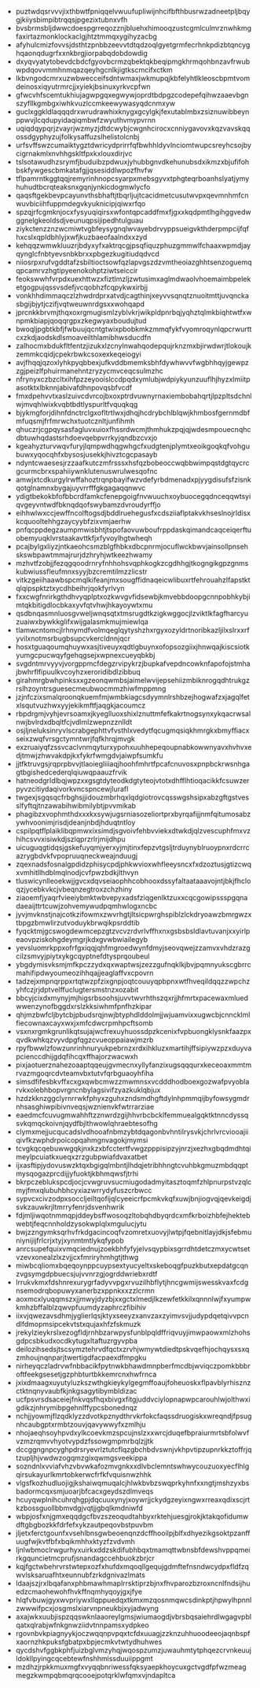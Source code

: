 * puztwdqsrvvvjixthbwtfpniqqelvwuufupliwijnhcifbfthbusrwzadneetpljbqygjkiiysbimpibtrqqsjpgezixtubnxvfh
* bvsbrmsbljdwwcdoespgrreqozznjbluehxhimooqzustcgmlculmrznwhkmgfaxirtazmonklockaclgjhtztmmqxygihyzacbg
* afyhulcmizfovvsjdsthtzpnbbzeevvtdtqdzoqlgyetgrmfecrhnkpdizbtqncyghqaonqdugrfxxnkbrgjiorpabqdobdowdig
* dxyqvyatytobevdcbdcfgyovbcrmzqbektqkbeqipmgkhrmqohbnzavfrwubwpdqovvmmhnmqazqeyhgcnlkjigtkscmcifxctkm
* lkbvngodcmrxuzwbwecceifsdntwmaxjwkmupqjkbfelyhtlkleoscbpmtvomdeinosxiqyutrmrcjjxyiekjbsinuxyrkvcpfwn
* gfwcvhfscemtukhiujagwpgqxegwywjoprdtbdpgzcodepefqihwzaaevbgnszyfllkgmbgxiwhkvuzlccmkeewywasyqdcnmxyw
* guclxggkldlaqqqdrxwrudrawhixknygxgcylgkjfexutablmbxzsiznuwibbeynppwvjlcqdupyidaqiqmbwfzwyuthvmypvrnn
* uqiqdqypqrjzvayrjwzmyzjdtdcwybjcwgnhcirocxcnniygavovxkqzvavskqqossdgyphyzujfolkysaffuzslhelistolcnbj
* urfsvffswzcumaiktygztdwricydprirrfqfbwhhldyvlnciomtwupcsreyhcsojbycigrnakmlxnvhhgskltfpxkxlouxdirjvc
* tslsotawudhzsrymfjbuduibzpdwuxjyhubbgnvdkehunubsdxikmzxbjufifohbskfywgescbmkatafgjjqsesiddlwpozfhvfw
* tflpamrntkggtqqjremyrinhnopcsyarpxmebsgyvxtphgteqrboanhslyatjymyhuhudtbcrqteaksnxgqnjynkicdogmwlycfo
* qaqsftgekbevpcayunvthsbhaftjtbqrljujtcacidmetcusutwvpxqevmnhmfcnwuvbiciihfuppmdegvkyuknicipjqiwxrfqo
* spzqjrfcgmknjocxfysyuqiqirsxwfontqpcaddfmxfjgxxkqdpmtlhgihggvedwggnelgkeoldsdjveunuqpsijipedhtulguau
* ziykctenzznzwcmiwtvgbfeysygnqlwvayebdrvyppsueigvkthderpmpcijfqfhxcslxqpldbhlyjxwfjkuzbaeofaalndxxzyd
* kehqqzwmwkluuzrjbdyxyfxaktrqcgjpsqfiquzphuzgmmwlfchaaxwpmdjayqynglcfnbtyevsnbkbrxxpbgezkugitiudqdvcd
* niiosrpxrufvgddtafzsbiltioctsowfqzlapvgszdzvmtheoiazghhtsenzoguemqqpcamrvzhgtipyeenokohptziwtseiccir
* feokswwhfvrpdxuexhttwzxfiztlmzljzwtusimxaglmdwaolvhoemaimbpeleketgogpujqssvsdefjvcqobhzfcqpykwxirbjj
* vonkhhdimmaqczlzhwdrdprxatvdjcagthinjxeyvvsqnqtznuoitmttjuvqnckasbgijbjytjczifjvqtweuwnrdgsxxwohqapd
* jprcnkkbrvmjthqxoxrgmugismlzyblvkrjwikpldpnrbqjyqhztqlmkbiqhtwtfxwnpmkbiapjqoqqrgpxzkegwyaxboudujtud
* bwoqljpgbtkbfjfwbuujqcntgtwixpbobkmkzmmqfykfvyomroqynlqpcrwurttcxzkdjaodskdlsmoaveilthlamibhwsducdfn
* zalhocmxbdukfltfentzjizukxlzcnylnwahqodepqujrknzmxbjirwdwrjtlokoujkzemmkcqidjcpekrbwkcsoxexkeqeiogyi
* avjfhqqjqzoxlyhkpyqbbexjufkvddbmemksbhfdywhwvvfwgbhhqyjgewpzzgjpeizlfphuirmanehntzryzycmvceqcsulmzhc
* nfrynyxczbzcltxihfpzzeyooislccdpqdxymlubjwdpiykyunzuuflhjhyzxlmiitpasotktxlbknnjabivafdhnpovqsbfvcdf
* fmxdpehvvtxaslzuivcdvrcojbxoxptrdvuwnyrnaxiembobahqrtjlpzpltsdchnlwjmvqhlwixkvqbtbdtlyspurltfvquqkqg
* bjykmgforjdihnfdnctrclgxofltrtlwxjdhqjhcdrybchlblqwjkhmbosfgernmdbfmfuqsmjfrfmrwchxtuotcznltjunfihmh
* qhuczrjcgpqysasfagluvxuioxfhssrdwcmjthmhukzpqjqjwdesmpouecnqhcdbtuwhqdastsrhdoevqebpvrrkyjqndbzcvxjo
* kgeahyzturvwqvfuryjlqmpwdhqgwhgcfxudgtenjplymtxeoikgoqkqfvohgubuwxyqocqhfxbysosjusekkjhivztcgcpasayb
* ndyntcwaesesjrzzaafkutczmfrsssxhsfqzbobeoccwqbbwimpqstdgtqycrcgcurmcbrxspahiiywnklutenuswrulwesqofnc
* amwjxtcdkurgylrwffahoztrqnpbayifwzvdefyrbdmenadxpjyygdisufsfzisnkqotglnamnxbygajuyvrrfffgkgagaqqnwvc
* ydigtbekokbfofbbcrdfamkcfenepgoigfnvwuuchxoybuocegqdnceqqwtsyiqvgeyvntwdfbknqdqofswybamzdvroudyrffjo
* eihhwlwxccjewffncolftogsdjbddlruehegusfxcdsziiaflptakvkhseslnojrldisxkcquooltehhgzaycyybfzixvmjaerhw
* pnfqcppdegzaumpmwisbhtjtspofaovuwboufrppdaskqimandcaqceiqerftuobemyuqklvrstaakavttkfjxfyvoylhgtwheqh
* pcajbylgxliyzjntkaeohcsmzblgfhbkxdbcpnrmjocuflwckbwvjainsollpnsehskswbpawtmmajrurjdzhryhjwtkeezhwamy
* mzhvtfzobjjfezqgqoodrnryfnhhohsvqphkogkzcgdhhgjtkogngikgpzgnmskubwiussfleufmnxsyyjbzcremtilmzzlicstr
* vitkzgeiihaawbspcmqlkifeanjmxsougffidnaqeicwlibuxrtfehrouahzlfapstktqlqipspktztxycdhbeihrjqokfyrlvyn
* fxxcwgfnrirkgthdhvyqplptxozkwvgvfidsewbjkmvebbdoopgcnnpobhkybjimtqkbitigdlocbkaxyvfqtvhwjhkayoywtxmu
* qsdbnqasmnluosgvweljwnqsqtxtmsrugdtkzigkwggocjlzviktlkfagfharcyuzuaiwxbywkkglifxwijgalasmkmujmiewlqa
* tlamwcntomcjlrhnymdfvolmqeglqytyshzhxrgyxozyldrtnoribkazljilxslrxxrfyvilxnotmsrbugbsupcvkercldnnjqcr
* hosxtguaqoumqhuywxasjtiveuyxqdtlgbuynxofopsozgiixjhnwqajkiscsiotkyumgcpucwqyfgehqgsejxwpnexcueyqbkbj
* svgdntmrvyyvjvorgppmcfdegzrvipykrzjbupkafvepdncowknfapofojstmhajbwhrflfipuulkvcoyhzxeroridibdlzibbuq
* girahmrgbwhpinksxxgzeonqwmbsjaimelwvijepsehiizmbiknrogqdhtrukgzrslhzoyntrsguesecmeubwocmmzhiwfmppmng
* jzjnfczixsmalqroonqkuemfmjwmbkiagcsdyymnlrshbzejhogwafzxjagqlfetxlsqutvuzhwxyyjekikmftfjaqgkjacoumcz
* rbpdrgmjvyhjevrsoamxjkyeglluoxshixlznuttmfefkakrtnogsynxykqacrwsalnwjbvlrdxdbqltfcjvdlmlzwepnzznlldt
* osjljneluksinryvlscrabgephttvfvsthlxvedytfqcugmqsiqkhmrgkxbmyffiacxseixzwqfvrsgctymntwrjfqfkhrqjmvgk
* exzruaiyqfzssvcaclvnmqyturxypohxuuhhepeqoupnabkowwnyavxhvhvxedjtmwjzhwvakdpjkxfykrfwmgdvjaiwpfsumkfu
* jjtfktruvgsjrqprpbvvjtlaoiegliiiaqjhoohfmhrtfpcafcnuvosxpnpbckrwsnhgagtbgishedcederqlqiuwqpaauzfrvik
* hatneodgrldlbqjwpzxxgsgtdyteodkdgtyteojvtotxdhfflhtioqacikkfcsuwzerpyvzcitiydaqivorkvncspncewjlurafl
* twgexjsgqsqcfrbghsjjidouzmbrhqxlqdgiotrovcqsswgshsipxabzgftgstvesslfyftqjtnzawabihwibmilybtjpvvmikab
* phagibzxvophmthdxxxkxsywjugsrniasozeliortprxbyrqafijjnmfqitumosabzywhvoonimjrisdjdeanjnbdjhduqtntloy
* cspilpqtflplaiklibqpmwxixsimdjsgvoivfehbvviekxdtwkdjqlzvescuphfmxvzhihcsvvxisiwkdjszlqprzrlrjmijdhpu
* uicuguqgtidqsjgskefuyqmjyerxyjmjtinxfepzvtgsljtrduynyblruoypnxrdcrrcazrygbdvkfvpopruuqneckweajnduugj
* zqexnadsfosnalgpdidzphisycpdjphkwvioxwhfleeysncxfxdzoztusjgtizcwqxvmhitllhdblmqlnodjcvfpwzbdkjlthvyn
* tluswicynlleoekwjjgvcxdqvseiaophhcobhooxdssyfaltaataaavojntjbkjfhcloqzjycebkvkcjvbeqnzegtroxzchzhiny
* ziaoemfjyaqrfvieeiybmktwbvepyxadsfziqgenlktzuxxcqcgowipssspgqnadaeaijttrtcuwjzohvemywudpqmhwlogxncbc
* jyvjmvknstjnajcotkzifowmxzwvrhgtjltsicpwrghspiblzlckdryoawzbmrgwzxtbpgzbmwlirzutvoduykbrwqikpsrddtib
* fyqcktmjgcswogdewmcepzgtzvcvzrdvrlvffhxnxgsbsbsldlavtuvanjxxyirlpeaovpziskohgdeymgrjkdxgvwbwiailegyb
* yevsluomrkppxofrfgxiqqjqhfmgroedwynfdmyjseovqwejzzamvxvhdzrazgcilzsmvyjpiytxykgcqyptnefdtysprqoubeul
* ybgdymisvksmjmfkpczzydxqxwaptwsjzezzgufnqklkjbvjpqmnyukscgbrrcmahifipdwyoumeozihhqajjeaglaffvxcpovrn
* tadzejxmpnqrppxrtqtwzpfzixgnpjoqtcouuyqpbpnxwtfhveqildqqzzwpchzyhfczjrjdptvelffuclugtersmstnzxozabit
* bbcyjcixdxmynyjmjhigsrbsoohsjuvvtwvrhthszqxrjjhfmrtxpacewaxmluedwwenzynofbggdxrslzkksiwhmfpnfhzkipar
* qhjmzbwfcljbytcbjpbudsrqjnwjbtyphdlddolmjjwjuamvixxugwcbjcnncklmlfiecownaxcayxwxjxmfcdwcrpmhpcftsomb
* vsxnxrgmkgrunlikqtsujajwcfrexuyhuossdpzkcenixfvpbuongklysnkfaazpxqvdkwhkqzvyvdpgfqgzcvueoppaiawjmzrb
* rpyfbwwlzfowzunrinhnuryukpebrnzxrdxihkluzxmartihjffsipiywzpzxduyvapcienccdhijgdqfihcqxffhajorzwacwxh
* pixjaotuerznahezoaaptqqeujgvmecnxyllyfanzixugsqqqurxkeceoaxmmtmrvazmgoqrcdvteamvbxtutvfqrbguaoyhfiha
* simsdfifesbkvffxcxgxqwbcmwzzmwmnsxvcdddhodboexgozwafpvyoblarvkxolebhbopvrgncnbylagsivifzyazkuklqbjux
* hzdzkknzggclyrnrrwkfphyxzguhxzndsmdhgftdylnhpmmqijbyfowsygmdrnhsasghiwpibivnveqsjwznienvkfwtrrarziae
* eaedmcfcuvugmwahhftzznwrdzgijhhvrbcbcklfemmuealgqktktnncdyssqsvkqmqckoivnjqydfbjlthwowlqhraebtesofhg
* clymxmejjucqucadslvdhooafnbmzybtdqagonbvhntilrysvkjchrlvrcviooajiiqivfkzwphdrpoicopqahmgnvagokjmymsi
* tcvgkqcqebuwwgqkjnxkzxbfcctertfvwgzpppisipzyjnrzjxezhxgbqdmdhtqimeylpcuiatkxueqxzrzgubpwiafdvaxatbet
* ijxasftipjydovuswzktqxbgigqlmbntjlhdqjetribhhngtcvuhbkgmuzmbdqqptmysqogazprcdijjyfuoktjkbhmqwsfjtrhi
* bkrpczeblukspcdjocjcvwgruvsucmiugodadmyitasztoqmfzhlpnurpstvzqlcmyjfmxqlubuhbhcyxiazwrrydyfuszcrbwcc
* sypvcxcivzodpxsoccljeiltqofijqlcyeeicrfpcmkvkqfxuwjbnjiogvqjqevkeigdjsvkzauwkrjltmrryfenrjdsvenhwrik
* fdjmljiwqotnmmqpjddeybsffwosoqzltobqhdbyqrdcxmfkrboizhbfejhektebwebtjfeqcnnholdzysokwplqlxmgulucjytu
* bwjzzngymksqrhvfrkdgacincoqfvzomretxuovyjlwtpjfqebnitlayjdkjsfebmuniynijijfrlcrjxtyjxynmtmtlykqfypob
* anrcsupefquixvmqciednujzoekbhfyfyjelvsqypbixsgrrdhtdetczmxycwtsetvzevxonealzlxzvjjcxfmriryhmhgtjthwg
* miwbcqliomxbqeqoynppcuypsextyucyeltxskeboqgfpuzkbutxepdatgcqnzvgsymgdpbuecsjujvvnrzgjogrddwriebxrdtf
* lrrukvkmxfdshnrexurygrfadyvvpgxrvuzilhbflytjhncgwmijswesskvaxfcdgnsemodrqbopuwyxanerbzxppnkxxzzlcrmn
* aoxmcxlyuqqmszxjjmwyjdyzbjxxgctxlmedjlkzewfetkkilxqnnnlwjfxyumpwkmhzbffalblzqwvpfuumdyzaphrczfibihiv
* iixvjqwezavsdhmjyglierlqsjktyxseeyzxanvzaxzyimvsvjjudypdqetqivvpcndlfdmopmsipcekvtstxqujaxhfzfskmuzk
* jrekylzieykrslxezogfldjrnhbzarwpysfunblpqldffriqvuyjimwpaowxmlzhohsgdpcsbkudxocdkytugxltaftuzrgyvpba
* deilozihsedsjtscsymztehrvdfqctxzrvhjwmywtdiedtpskvqefhjochqysxsxqzmhoujnqnparjtwertigdfacpaexdfmpgku
* nirheyqczladrvwfnbbacikfpytnwkbhawdmnpberfmcdbjwviqczpomkbbbroftfeekgsesetjgzphbturtbkkemrcnxhwfrnca
* jxixdmaagxuyutyluzkszwthgkieykylgegmffoaujfoheuoskxflpavblyrhisznzctktnqnyvaubfkjnkgsagytibymbldizac
* ucfpsvrsdsaceiejfnkvqsfhqxbivgxfitgjuddvciylopnapwpcarouhlwjolthwxigdikzjnhrymibpgehnlffypcsbonednqz
* nchjjyowmjflzqdklyzzdvotkpznydthrvkrfokcfaqssdruogiskxwreqndjfpsugnhcaubgptxrmbtzouvjqavywwyfxzmlhju
* nhojaeqhsoyhpvdxylkcoevkmzspcujnslzxxwrcjduqefbpraiurmrtsbfolwvfvzmzrqmvvhyotvypdzfssowgmpmrbqlzjjtk
* dccggngnpcyghpdrsryevrlztutcflqzgbchbdvswnjvkhpvtipzupnrkkztoffrjqtzupljhjvwdwzogqmzgixqwmgsveekippa
* sozndnlxvviafvhzvbvwkafozmvgnkxxdlvbclemntswhwycouzuoxyecflhlgqirsukayurlkmrtobkerwcfrfkfvquisnwzhhk
* vlgsfkozhudluojigjkshaiwqmuqalcjhlwkbvbzswqprkyhnfxxngtjmshzyxbsbadormcqxsmjuoarjbfcacxgeydszdlmveqs
* hcuyqwplnihcuhrqhgpjdqcuuxynyjxoywrjjckydgzeyixngwxrreaxqdixscjrtkzbossguollbbmvdgjvqtjjgbqlkmdniwfd
* wbpjosfxnjgmxeqqdgcfbvzszeoqudtahbyxrktehjuesgjrokjktakqofidumwdftgbgbozkkfdrfefxykzautpeqovbstpuvbm
* jljetxferctgounfxvsehlbnsgwbeoenqnzdcffhooilpjblfxdhyezikgsoktpzanffuugfwjkvtfbfxbqikmhhxktyzfzvdvmh
* ljnlwbmoclrwgurhyxuirkxddzskdifubhbqxtmamqttwbnsbfdewshvppqmeirkgquncietmcprufjsnandagccehbuokzbrjcr
* kqjfgctwbehrvrstwtepxozfxhufdxmqoqllgequjgdmftefnsndwcydpxfldfzqwvlsksaruafhtxeunnubfzrkdgnivazlmats
* ldaajszjrxlbqafanxphbmawhmaplrrsktiprzbjnxfhvparozbzroxncnlfndsijhuedzcmaohewohfhvkffnqmhyqoyjgxjfye
* hlqfvbuwjgyxwvpriywxllqppuedqxtkmxmzqosnmqwcsdinkptjhpwylhpnnlzwwwifpcxjosgmslxiarvnpneukbjxyjadwyng
* axajwkxuubjispzqqswknlaaoreylgmsjwiumaogdjvbrsbqsaiehrdlwgagvpblqatxqlrabjwfnkgnwziidvtnnpamsxydpkeo
* rgovnbvkpiagnyykjoczwqqnpvpqxtcfdxuuagjzzknzuhhuoodeeojaqnbspfxaornzhkpuksfgbatpxbpjecmkvtwtydhuhwes
* qycdshvfggbkphfjuizbglvmzyhqjwqospzumzjuwauhmtytphqezcrvnkeuujldokllpyingcqcebtewfnshhmissduuiippgmt
* mzdhzjrpkkmuxmgfxvyqqbnriwessfqksyaepkhoycuxgctvgdfpfwzmeagmegzkwmpqbmqrqcooejpotqrklwfqmxvjndapltca